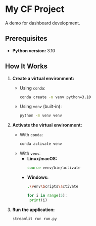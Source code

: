# My CF Project
A demo for dashboard development.

## Prerequisites
- **Python version:** 3.10

## How It Works

1. **Create a virtual environment:**
   - Using `conda`:
     ```bash
     conda create -n venv python=3.10
     ```
   - Using `venv` (built-in):
     ```bash
     python -m venv venv
     ```

2. **Activate the virtual environment:**
   - With `conda`:
     ```bash
     conda activate venv
     ```
   - With `venv`:
     - **Linux/macOS:**
       ```bash
       source venv/bin/activate
       ```
     - **Windows:**
       ```bash
       .\venv\Scripts\activate
       ```
       ```python
       for i in range(5):
        print(i)
       ```

3. **Run the application:**
   ```bash
   streamlit run run.py